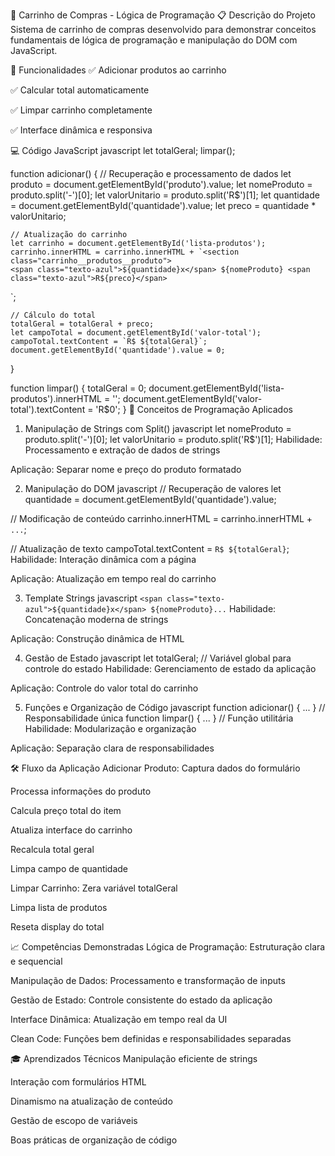🛒 Carrinho de Compras - Lógica de Programação
📋 Descrição do Projeto
Sistema de carrinho de compras desenvolvido para demonstrar conceitos fundamentais de lógica de programação e manipulação do DOM com JavaScript.

🚀 Funcionalidades
✅ Adicionar produtos ao carrinho

✅ Calcular total automaticamente

✅ Limpar carrinho completamente

✅ Interface dinâmica e responsiva

💻 Código JavaScript
javascript
let totalGeral;
limpar();

function adicionar() {
    // Recuperação e processamento de dados
    let produto = document.getElementById('produto').value;
    let nomeProduto = produto.split('-')[0];
    let valorUnitario = produto.split('R$')[1];
    let quantidade = document.getElementById('quantidade').value;
    let preco = quantidade * valorUnitario;

    // Atualização do carrinho
    let carrinho = document.getElementById('lista-produtos');
    carrinho.innerHTML = carrinho.innerHTML + `<section class="carrinho__produtos__produto">
    <span class="texto-azul">${quantidade}x</span> ${nomeProduto} <span class="texto-azul">R${preco}</span>
  </section>`;

    // Cálculo do total
    totalGeral = totalGeral + preco;
    let campoTotal = document.getElementById('valor-total');
    campoTotal.textContent = `R$ ${totalGeral}`;
    document.getElementById('quantidade').value = 0;
}

function limpar() {
    totalGeral = 0;
    document.getElementById('lista-produtos').innerHTML = '';
    document.getElementById('valor-total').textContent = 'R$0';
}
🎯 Conceitos de Programação Aplicados
1. Manipulação de Strings com Split()
javascript
let nomeProduto = produto.split('-')[0];
let valorUnitario = produto.split('R$')[1];
Habilidade: Processamento e extração de dados de strings

Aplicação: Separar nome e preço do produto formatado

2. Manipulação do DOM
javascript
// Recuperação de valores
let quantidade = document.getElementById('quantidade').value;

// Modificação de conteúdo
carrinho.innerHTML = carrinho.innerHTML + `...`;

// Atualização de texto
campoTotal.textContent = `R$ ${totalGeral}`;
Habilidade: Interação dinâmica com a página

Aplicação: Atualização em tempo real do carrinho

3. Template Strings
javascript
`<span class="texto-azul">${quantidade}x</span> ${nomeProduto}...`
Habilidade: Concatenação moderna de strings

Aplicação: Construção dinâmica de HTML

4. Gestão de Estado
javascript
let totalGeral; // Variável global para controle do estado
Habilidade: Gerenciamento de estado da aplicação

Aplicação: Controle do valor total do carrinho

5. Funções e Organização de Código
javascript
function adicionar() { ... } // Responsabilidade única
function limpar() { ... }    // Função utilitária
Habilidade: Modularização e organização

Aplicação: Separação clara de responsabilidades

🛠️ Fluxo da Aplicação
Adicionar Produto:
Captura dados do formulário

Processa informações do produto

Calcula preço total do item

Atualiza interface do carrinho

Recalcula total geral

Limpa campo de quantidade

Limpar Carrinho:
Zera variável totalGeral

Limpa lista de produtos

Reseta display do total

📈 Competências Demonstradas
Lógica de Programação: Estruturação clara e sequencial

Manipulação de Dados: Processamento e transformação de inputs

Gestão de Estado: Controle consistente do estado da aplicação

Interface Dinâmica: Atualização em tempo real da UI

Clean Code: Funções bem definidas e responsabilidades separadas

🎓 Aprendizados Técnicos
Manipulação eficiente de strings

Interação com formulários HTML

Dinamismo na atualização de conteúdo

Gestão de escopo de variáveis

Boas práticas de organização de código
